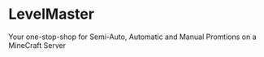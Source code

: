 LevelMaster
===========

Your one-stop-shop for Semi-Auto, Automatic and Manual Promtions on a MineCraft Server
